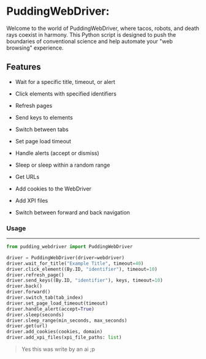 # PuddingWebDriver:
Welcome to the world of PuddingWebDriver, where tacos, robots, and death rays coexist in harmony. This Python script is designed to push the boundaries of conventional science and help automate your "web browsing" experience.

## Features


* Wait for a specific title, timeout, or alert

* Click elements with specified identifiers

* Refresh pages

* Send keys to elements

* Switch between tabs

* Set page load timeout

* Handle alerts (accept or dismiss)

* Sleep or sleep within a random range

* Get URLs

* Add cookies to the WebDriver

* Add XPI files

* Switch between forward and back navigation

### Usage
___

```py
from pudding_webdriver import PuddingWebDriver

driver = PuddingWebDriver(driver=webdriver)
driver.wait_for_title("Example Title", timeout=40)
driver.click_element((By.ID, "identifier"), timeout=10)
driver.refresh_page()
driver.send_keys((By.ID, "identifier"), keys, timeout=10)
driver.back()
driver.forward()
driver.switch_tab(tab_index)
driver.set_page_load_timeout(timeout)
driver.handle_alert(accept=True)
driver.sleep(seconds)
driver.sleep_range(min_seconds, max_seconds)
driver.get(url)
driver.add_cookies(cookies, domain)
driver.add_xpi_files(xpi_file_paths: list)
```

> Yes this was write by an ai ;p
